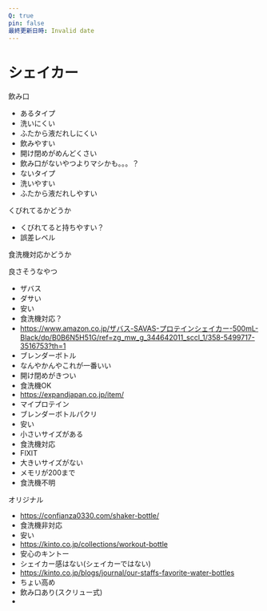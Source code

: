 ```yaml
---
Q: true
pin: false
最終更新日時: Invalid date
---
```

# シェイカー

飲み口

- あるタイプ  
- 洗いにくい  
- ふたから液だれしにくい  
- 飲みやすい  
- 開け閉めがめんどくさい  
- 飲み口がないやつよりマシかも。。。？  
- ないタイプ  
- 洗いやすい  
- ふたから液だれしやすい  

くびれてるかどうか

- くびれてると持ちやすい？  
- 誤差レベル  

食洗機対応かどうか

良さそうなやつ

- ザバス  
- ダサい  
- 安い  
- 食洗機対応？  
- https://www.amazon.co.jp/ザバス-SAVAS-プロテインシェイカー-500mL-Black/dp/B0B6N5H51G/ref=zg_mw_g_344642011_sccl_1/358-5499717-3516753?th=1  
- ブレンダーボトル  
- なんやかんやこれが一番いい  
- 開け閉めがきつい  
- 食洗機OK  
- https://expandjapan.co.jp/item/  
- マイプロテイン  
- ブレンダーボトルパクリ  
- 安い  
- 小さいサイズがある  
- 食洗機対応  
- FIXIT  
- 大きいサイズがない  
- メモリが200まで  
- 食洗機不明  

オリジナル

- https://confianza0330.com/shaker-bottle/  
- 食洗機非対応  
- 安い  
- https://kinto.co.jp/collections/workout-bottle  
- 安心のキントー  
- シェイカー感はない(シェイカーではない)  
- https://kinto.co.jp/blogs/journal/our-staffs-favorite-water-bottles  
- ちょい高め  
- 飲み口あり(スクリュー式)  
-